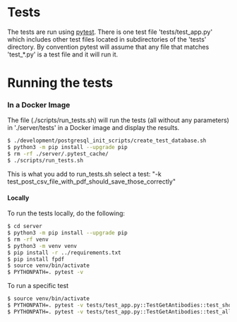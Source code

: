 # Tests

The tests are run using [pytest](https://buildmedia.readthedocs.org/media/pdf/pytest/latest/pytest.pdf).
There is one test file 'tests/test_app.py' which includes other test files located in subdirectories of the 'tests'
directory. By convention pytest will assume that any file that matches 'test_*.py' is a test file and it will run it.

# Running the tests

### In a Docker Image

The file (./scripts/run_tests.sh) will run the tests (all without any parameters) in './server/tests' in a Docker image and display the results.
```bash
$ ./development/postgresql_init_scripts/create_test_database.sh
$ python3 -m pip install --upgrade pip
$ rm -rf ./server/.pytest_cache/
$ ./scripts/run_tests.sh
```

This is what you add to run_tests.sh select a test: "-k test_post_csv_file_with_pdf_should_save_those_correctly"

#### Locally

To run the tests locally, do the following:

```bash
$ cd server
$ python3 -m pip install --upgrade pip
$ rm -rf venv
$ python3 -m venv venv
$ pip install -r ../requirements.txt
$ pip install fpdf
$ source venv/bin/activate
$ PYTHONPATH=. pytest -v
```

To run a specific test
```bash
$ source venv/bin/activate
$ PYTHONPATH=. pytest -v tests/test_app.py::TestGetAntibodies::test_should_return_a_200_response
$ PYTHONPATH=. pytest -v tests/test_app.py::TestGetAntibodies::test_all_antibody_fields_are_retrieved_correctly
```
